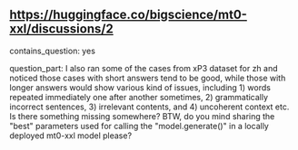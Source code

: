 ## https://huggingface.co/bigscience/mt0-xxl/discussions/2

contains_question: yes

question_part: I also ran some of the cases from xP3 dataset for zh and noticed those cases with short answers tend to be good, while those with longer answers would show various kind of issues, including 1) words repeated immediately one after another sometimes, 2) grammatically incorrect sentences, 3) irrelevant contents, and 4) uncoherent context etc.
Is there something missing somewhere?
BTW, do you mind sharing the "best" parameters used for calling the "model.generate()" in a locally deployed mt0-xxl model please?